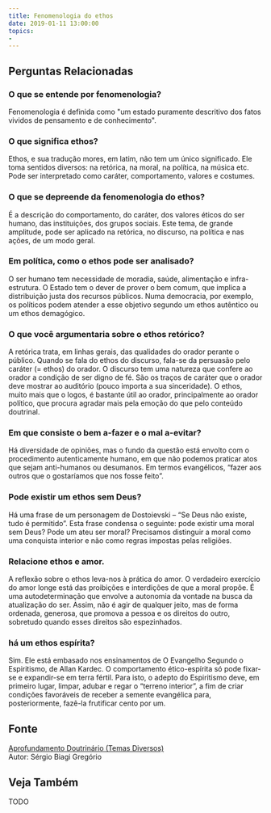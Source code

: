 ```yaml
---
title: Fenomenologia do ethos
date: 2019-01-11 13:00:00
topics: 
- 
---
```




## Perguntas Relacionadas

### O que se entende por fenomenologia?
Fenomenologia é definida como "um estado puramente descritivo dos
fatos vividos de pensamento e de conhecimento".

### O que significa ethos?
Ethos, e sua tradução mores, em latim, não tem um único
significado. Ele toma sentidos diversos: na retórica, na moral, na
política, na música etc. Pode ser interpretado como caráter,
comportamento, valores e costumes.

### O que se depreende da fenomenologia do ethos?
É a descrição do comportamento, do caráter, dos valores éticos do ser
humano, das instituições, dos grupos sociais. Este tema, de grande
amplitude, pode ser aplicado na retórica, no discurso, na política e nas
ações, de um modo geral.

### Em política, como o ethos pode ser analisado?
O ser humano tem necessidade de moradia, saúde, alimentação e
infra-estrutura. O Estado tem o dever de prover o bem comum, que implica
a distribuição justa dos recursos públicos. Numa democracia, por
exemplo, os políticos podem atender a esse objetivo segundo um ethos
autêntico ou um ethos demagógico.

### O que você argumentaria sobre o ethos retórico?
A retórica trata, em linhas gerais, das qualidades do orador perante o
público. Quando se fala do ethos do discurso, fala-se da persuasão pelo
caráter (= ethos) do orador. O discurso tem uma natureza que confere ao
orador a condição de ser digno de fé. São os traços de caráter que o
orador deve mostrar ao auditório (pouco importa a sua sinceridade). O
ethos, muito mais que o logos, é bastante útil ao orador,
principalmente ao orador político, que procura agradar mais pela emoção
do que pelo conteúdo doutrinal.

### Em que consiste o bem a-fazer e o mal a-evitar?
Há diversidade de opiniões, mas o fundo da questão está envolto com o
procedimento autenticamente humano, em que não podemos praticar atos que
sejam anti-humanos ou desumanos. Em termos evangélicos, “fazer aos
outros que o gostaríamos que nos fosse feito”.

### Pode existir um ethos sem Deus?
Há uma frase de um personagem de Dostoievski – “Se Deus não existe, tudo
é permitido”. Esta frase condensa o seguinte: pode existir uma moral sem
Deus? Pode um ateu ser moral? Precisamos distinguir a moral como uma
conquista interior e não como regras impostas pelas religiões.

### Relacione ethos e amor.

A reflexão sobre o ethos leva-nos à prática do amor. O verdadeiro
exercício do amor longe está das proibições e interdições de que a moral
propõe. É uma autodeterminação que envolve a autonomia da vontade na
busca da atualização do ser. Assim, não é agir de qualquer jeito, mas de
forma ordenada, generosa, que promova a pessoa e os direitos do outro,
sobretudo quando esses direitos são espezinhados.

### há um ethos espírita?
Sim. Ele está embasado nos ensinamentos de O Evangelho Segundo o
Espiritismo, de Allan Kardec. O comportamento ético-espírita só pode
fixar-se e expandir-se em terra fértil. Para isto, o adepto do
Espiritismo deve, em primeiro lugar, limpar, adubar e regar o “terreno
interior”, a fim de criar condições favoráveis de receber a semente
evangélica para, posteriormente, fazê-la frutificar cento por um.


## Fonte
[Aprofundamento Doutrinário (Temas Diversos)](https://sites.google.com/view/aprofundamentodoutrinario/fenomenologia-do-ethos)  
Autor: Sérgio Biagi Gregório



## Veja Também
TODO


